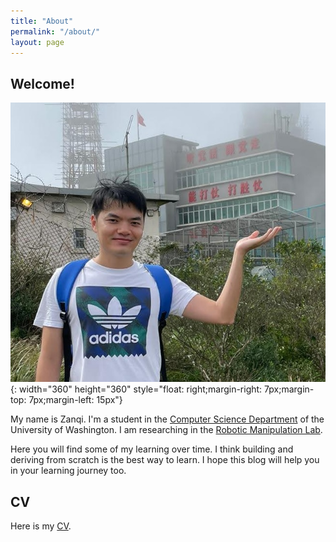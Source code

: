 ```yaml
---
title: "About"
permalink: "/about/"
layout: page
---
```


## Welcome!
![img](/images/zanqi_photo.jpeg){: width="360" height="360" style="float: right;margin-right: 7px;margin-top: 7px;margin-left: 15px"}

My name is Zanqi. I'm a student in the [Computer Science Department](https://www.cs.washington.edu/) of the University of Washington. I am researching in the [Robotic Manipulation Lab](https://robotic-manipulation.sciencehub.uw.edu/).

Here you will find some of my learning over time. I think building and deriving from scratch is the best way to learn. I hope this blog will help you in your learning journey too.

## CV
Here is my [CV](/files/cv_zanqi.pdf).